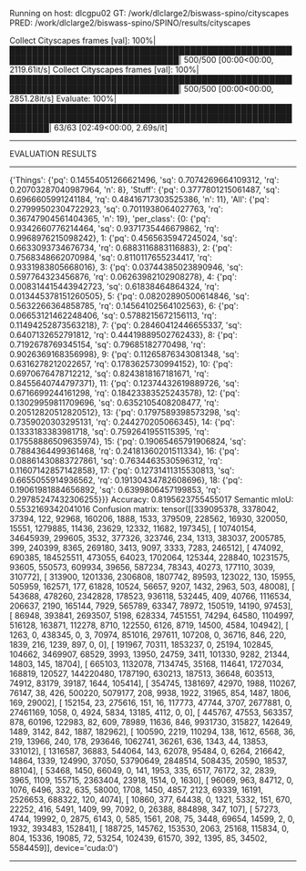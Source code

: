 Running on host: dlcgpu02
GT: /work/dlclarge2/biswass-spino/cityscapes
PRED: /work/dlclarge2/biswass-spino/SPINO/results/cityscapes

Collect Cityscapes frames [val]: 100%|████████████████████████████████████████████████████████████████████████████████| 500/500 [00:00<00:00, 2119.61it/s]
Collect Cityscapes frames [val]: 100%|████████████████████████████████████████████████████████████████████████████████| 500/500 [00:00<00:00, 2851.28it/s]
Evaluate: 100%|███████████████████████████████████████████████████████████████████████████████████████████████████████████| 63/63 [02:49<00:00,  2.69s/it]
******************
EVALUATION RESULTS
******************
{'Things': {'pq': 0.14554051266621496, 'sq': 0.7074269664109312, 'rq': 0.20703287040987964, 'n': 8}, 'Stuff': {'pq': 0.3777801215061487, 'sq': 0.6966605991241184, 'rq': 0.48416717303525386, 'n': 11}, 'All': {'pq': 0.27999502304722923, 'sq': 0.7011938064027763, 'rq': 0.36747904561404365, 'n': 19}, 'per_class': {0: {'pq': 0.9342660776214464, 'sq': 0.9371735446679862, 'rq': 0.9968976215098242}, 1: {'pq': 0.4565635947245024, 'sq': 0.6633093734676734, 'rq': 0.6883116883116883}, 2: {'pq': 0.7568348662070984, 'sq': 0.8110117655234417, 'rq': 0.9331983805668016}, 3: {'pq': 0.03744385023890946, 'sq': 0.597764323456876, 'rq': 0.06263982102908278}, 4: {'pq': 0.008314415443942723, 'sq': 0.61838464864324, 'rq': 0.013445378151260505}, 5: {'pq': 0.08202890500614846, 'sq': 0.5632266364858785, 'rq': 0.14564102564102563}, 6: {'pq': 0.06653121462248406, 'sq': 0.5788215672156113, 'rq': 0.11494252873563218}, 7: {'pq': 0.28460412446655337, 'sq': 0.6407132652791812, 'rq': 0.44419889502762433}, 8: {'pq': 0.7192678769345154, 'sq': 0.79685182770498, 'rq': 0.9026369168356998}, 9: {'pq': 0.11265876343081348, 'sq': 0.6316278212022657, 'rq': 0.1783625730994152}, 10: {'pq': 0.6970676478712212, 'sq': 0.8243818167181671, 'rq': 0.8455640744797371}, 11: {'pq': 0.12374432619889726, 'sq': 0.6716699244161298, 'rq': 0.18423383525243578}, 12: {'pq': 0.13029959811709696, 'sq': 0.6352105408208477, 'rq': 0.20512820512820512}, 13: {'pq': 0.1797589398573298, 'sq': 0.7359020303295131, 'rq': 0.244270205066345}, 14: {'pq': 0.1333183383981718, 'sq': 0.7592641955115395, 'rq': 0.17558886509635974}, 15: {'pq': 0.19065465791906824, 'sq': 0.7884364499361468, 'rq': 0.24181360201511334}, 16: {'pq': 0.08861430883727861, 'sq': 0.7634463530596312, 'rq': 0.11607142857142858}, 17: {'pq': 0.12731411315530813, 'sq': 0.6655055914936562, 'rq': 0.19130434782608696}, 18: {'pq': 0.19061981884656892, 'sq': 0.6399806457199853, 'rq': 0.29785247432306255}}}
Accuracy: 0.8195623755455017
Semantic mIoU: 0.5532169342041016
Confusion matrix:
tensor([[339095378,   3378042,     37394,       122,     92968,    160206,
              1888,      1533,    379509,    228562,     16930,    320050,
             15551,   1279885,     11436,     23629,     12332,     11682,
            197345],
        [ 10740154,  34645939,    299605,      3532,    377326,    323746,
               234,      1313,    383037,   2005785,       399,    240399,
              8365,    269180,      3413,      9097,      3333,      7283,
            246512],
        [   474092,    690385, 184525511,    473055,     64023,   1702064,
            125344,    228840,  10231575,     93605,    550573,    609934,
             39656,    587234,     78343,     40273,    177110,      3039,
            310772],
        [   313900,   1201336,   2306808,   1807742,     89593,    123022,
               130,     15955,    505959,    162571,       177,     61828,
             10524,     56657,      9207,      1432,      2963,       503,
             48008],
        [   543688,    478260,   2342828,    178523,    936118,    532445,
               409,     40766,   1116534,    206637,      2190,    165144,
              7929,    565789,     63347,     78972,    150519,     14190,
             97453],
        [    86948,    393841,   2693507,      5198,    628334,   7451551,
             74294,     64580,   1104997,    516128,    163871,    112278,
              8710,    122550,      6126,      8719,     14500,      4584,
            104942],
        [     1263,         0,    438345,         0,         3,     70974,
            851016,    297611,    107208,         0,     36716,       846,
               220,      1839,       216,      1239,       897,         0,
                 0],
        [   191967,     70311,   1853237,         0,     25194,    102845,
            104662,   3469907,     68529,      3993,     13950,     24759,
              3411,    101330,      9282,     21344,     14803,       145,
             18704],
        [   665103,   1132078,   7134745,     35168,    114641,   1727034,
            168819,    120527, 144220480,   1787190,    630213,    187513,
             36648,    603513,     74912,     83179,     39187,      1644,
            105414],
        [   354745,   1381697,     42970,      1988,    110267,     76147,
                38,       426,    500220,   5079177,       208,      9938,
              1922,     31965,       854,      1487,      1806,       169,
             29002],
        [   152154,        23,    275616,       151,        16,    117773,
             47744,      3707,   2677881,         0,  27461169,      1058,
                 0,      4924,      5834,     13185,      4112,         0,
                 0],
        [   445767,     47553,    563357,       878,     60196,    122983,
                82,       609,     78989,     11636,       846,   9931730,
            315827,    142649,      1489,      3142,       842,      1887,
            182962],
        [   100590,      2219,    110294,       138,      1612,      6568,
                36,       219,     13966,       240,       178,    293646,
           1062741,     36261,       636,      1343,        44,     13853,
            331012],
        [  1316587,     36883,    544064,       143,     62078,     95484,
                 0,      6264,    216642,     14864,      1339,    124990,
             37050,  53790649,   2848514,    508435,     20590,     18537,
             88104],
        [    53468,      1450,     66049,         0,       141,      1953,
               335,      6517,     76172,        32,      2839,      3965,
              1109,    155715,   2363404,     23918,      1514,         0,
              1630],
        [    96069,       963,     84712,         0,      1076,      6496,
               332,       635,     58000,      1708,      1450,      4857,
              2123,     69339,     16191,   2526653,    688322,       120,
              4074],
        [    10860,       377,     64438,         0,      1321,      5332,
               151,       670,     22252,       416,      5491,      1409,
                99,      7092,         0,     26388,    884898,       347,
               107],
        [    57273,      4744,     19992,         0,      2875,      6143,
                 0,       585,      1561,       208,        75,      3448,
             69654,     14599,         2,         0,      1932,    393483,
            152841],
        [   188725,    145762,    153530,      2063,     25168,    115834,
                 0,       804,     15336,     19085,        72,     53254,
            102439,     61570,       392,      1395,        85,     34502,
           5584459]], device='cuda:0')
******************

